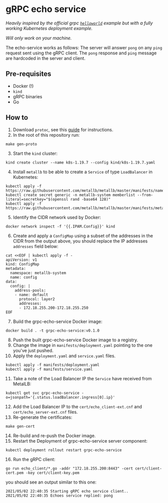 # gRPC echo service

_Heavily inspired by the official grpc [`helloworld`](https://grpc.io/docs/languages/go/quickstart/) example but with a fully working Kubernetes deployment example._

_Will only work on your machine._

The echo-service works as follows: The server will answer `pong` on any `ping` request sent using the gRPC client. The `pong` response and `ping` message are hardcoded in the server and client.

## Pre-requisites
* Docker (!)
* `kind`
* gRPC binaries
* Go
## How to
1. Download `protoc`, see this [guide](https://grpc.io/docs/languages/go/quickstart/#prerequisites) for instructions.
2. In the root of this repository run:
```
make gen-proto
```
3. Start the `kind` cluster:
```
kind create cluster --name k8s-1.19.7 --config kind/k8s-1.19.7.yaml
```
4. Install `metallb` to be able to create a `Service` of type `LoadBalancer` in Kubernetes:
```
kubectl apply -f https://raw.githubusercontent.com/metallb/metallb/master/manifests/namespace.yaml
kubectl create secret generic -n metallb-system memberlist --from-literal=secretkey="$(openssl rand -base64 128)" 
kubectl apply -f https://raw.githubusercontent.com/metallb/metallb/master/manifests/metallb.yaml
```
5. Identify the CIDR network used by Docker:
```
docker network inspect -f '{{.IPAM.Config}}' kind
```
6. Create and apply a `ConfigMap` using a subset of the addresses in the CIDR from the output above, you should replace the IP addresses `addresses` field below:
```
cat <<EOF | kubectl apply -f -
apiVersion: v1
kind: ConfigMap
metadata:
  namespace: metallb-system
  name: config
data:
  config: |
    address-pools:
    - name: default
      protocol: layer2
      addresses:
      - 172.18.255.200-172.18.255.250
EOF
```
7. Build the grpc-echo-service Docker image:
```
docker build . -t grpc-echo-service:v0.1.0
```
8. Push the built grpc-echo-service Docker image to a registry.
9. Change the image in `manifests/deployment.yaml` pointing to the one you've just pushed.
10. Apply the `deployment.yaml` and `service.yaml` files.
```
kubectl apply -f manifests/deployment.yaml
kubectl apply -f manifests/service.yaml
```
11. Take a note of the Load Balancer IP the `Service` have received from MetalLB:
```
kubectl get svc grpc-echo-service -o=jsonpath='{.status.loadBalancer.ingress[0].ip}'
```
12. Add the Load Balancer IP to the `cert/echo_client-ext.cnf` and `cert/echo_server-ext.cnf` files.
13. Re-generate the certificates:
```
make gen-cert
```
14. Re-build and re-push the Docker image.
15. Restart the Deployment of grpc-echo-service server component:
```
kubectl deployment rollout restart grpc-echo-service
```
16. Run the gRPC client:
```
go run echo_client/*.go -addr "172.18.255.200:8443" -cert cert/client-cert.pem -key cert/client-key.pem
```
you should see an output similar to this one:
```
2021/05/02 22:40:35 Starting gRPC echo service client..
2021/05/02 22:40:35 Echoes service replied: pong
```
